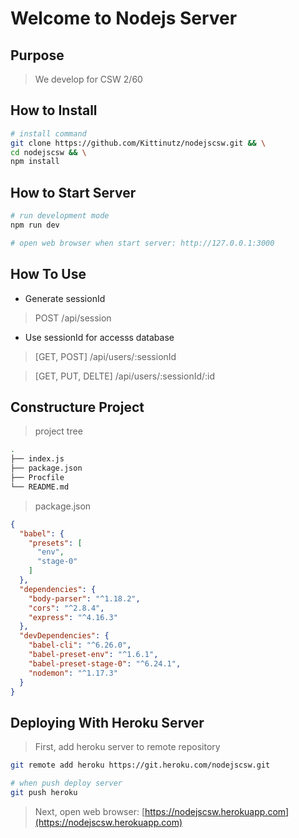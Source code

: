 # Welcome to Nodejs Server

## Purpose

> We develop for CSW 2/60

## How to Install

```bash
# install command
git clone https://github.com/Kittinutz/nodejscsw.git && \
cd nodejscsw && \
npm install
```

## How to Start Server

```bash
# run development mode
npm run dev

# open web browser when start server: http://127.0.0.1:3000
```

## How To Use

* Generate sessionId
> POST /api/session

* Use sessionId for accesss database
> [GET, POST] /api/users/:sessionId

> [GET, PUT, DELTE] /api/users/:sessionId/:id

## Constructure Project

> project tree

```bash
.
├── index.js
├── package.json
├── Procfile
└── README.md
```

> package.json

```json
{
  "babel": {
    "presets": [
      "env",
      "stage-0"
    ]
  },
  "dependencies": {
    "body-parser": "^1.18.2",
    "cors": "^2.8.4",
    "express": "^4.16.3"
  },
  "devDependencies": {
    "babel-cli": "^6.26.0",
    "babel-preset-env": "^1.6.1",
    "babel-preset-stage-0": "^6.24.1",
    "nodemon": "^1.17.3"
  }
}
```

## Deploying With Heroku Server

> First, add heroku server to remote repository

```bash
git remote add heroku https://git.heroku.com/nodejscsw.git

# when push deploy server
git push heroku
```

> Next, open web browser: [https://nodejscsw.herokuapp.com](https://nodejscsw.herokuapp.com)
